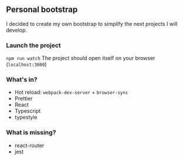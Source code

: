 ## Personal bootstrap

I decided to create my own bootstrap to simplify the next projects I will develop.

### Launch the project
`npm run watch`
The project should open itself on your browser (`localhost:3000`)

### What's in?
* Hot reload:
`webpack-dev-server` + `browser-sync`
* Prettier
* React
* Typescript
* typestyle

### What is missing?
* react-router
* jest




